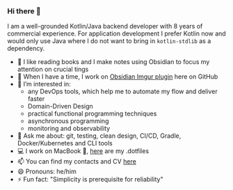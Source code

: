 ### Hi there 👋

I am a well-grounded Kotlin/Java backend developer with 8 years of commercial experience.
For application development I prefer Kotlin now and would only use Java where I do not want to bring in `kotlin-stdlib` as a dependency.

- 📕 I like reading books and I make notes using Obsidian to focus my attention on crucial tings
- 🌱 When I have a time, I work on [Obsidian Imgur plugin](https://github.com/gavvvr/obsidian-imgur-plugin) here on GitHub
- 🔭 I’m interested in:
  - any DevOps tools, which help me to automate my flow and deliver faster
  - Domain-Driven Design
  - practical functional programming techniques
  - asynchronous programming
  - monitoring and observability
- 💬 Ask me about: git, testing, clean design, CI/CD, Gradle, Docker/Kubernetes and CLI tools
- 💻 I work on MacBook , [here](https://github.com/gavvvr/dotfiles) are my .dotfiles
- 📫 You can find my contacts and CV [here](https://bit.ly/gavvvr-cv-github)
- 😄 Pronouns: he/him
- ⚡ Fun fact: "Simplicity is prerequisite for reliability"


<!--- 🤔 I’m looking for help with ...-->
<!--- 👯 I’m looking to collaborate on ...-->
